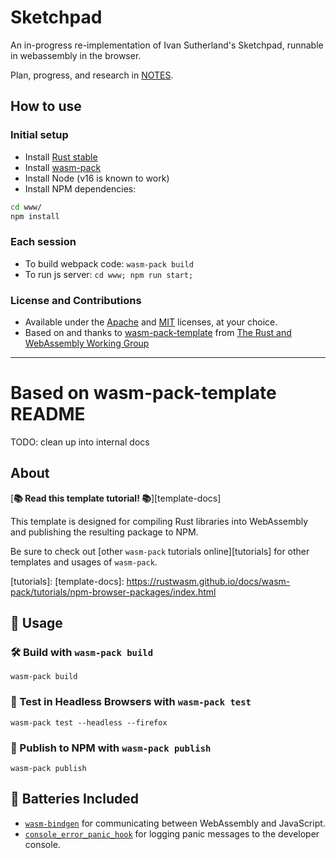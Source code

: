 # Sketchpad

An in-progress re-implementation of Ivan Sutherland's Sketchpad,
runnable in webassembly in the browser.

Plan, progress, and research in [NOTES](NOTES.md).

## How to use

### Initial setup

- Install [Rust stable](https://rustup.rs/)
- Install [wasm-pack](https://rustwasm.github.io/wasm-pack/installer/)
- Install Node (v16 is known to work)
- Install NPM dependencies:

```sh
cd www/
npm install
```

### Each session

- To build webpack code: `wasm-pack build`
- To run js server: `cd www; npm run start;`

### License and Contributions

- Available under the [Apache](LICENSE_APACHE) and [MIT](LICENSE_MIT) licenses, at your choice.
- Based on and thanks to [wasm-pack-template](https://rustwasm.github.io/docs/wasm-pack/tutorials/index.html) from <a href="https://rustwasm.github.io/">The Rust and WebAssembly Working Group</a>

---

# Based on wasm-pack-template README

TODO: clean up into internal docs

## About

[**📚 Read this template tutorial! 📚**][template-docs]

This template is designed for compiling Rust libraries into WebAssembly and
publishing the resulting package to NPM.

Be sure to check out [other `wasm-pack` tutorials online][tutorials] for other
templates and usages of `wasm-pack`.

[tutorials]:
[template-docs]: https://rustwasm.github.io/docs/wasm-pack/tutorials/npm-browser-packages/index.html

## 🚴 Usage

### 🛠️ Build with `wasm-pack build`

```
wasm-pack build
```

### 🔬 Test in Headless Browsers with `wasm-pack test`

```
wasm-pack test --headless --firefox
```

### 🎁 Publish to NPM with `wasm-pack publish`

```
wasm-pack publish
```

## 🔋 Batteries Included

- [`wasm-bindgen`](https://github.com/rustwasm/wasm-bindgen) for communicating
  between WebAssembly and JavaScript.
- [`console_error_panic_hook`](https://github.com/rustwasm/console_error_panic_hook)
  for logging panic messages to the developer console.
